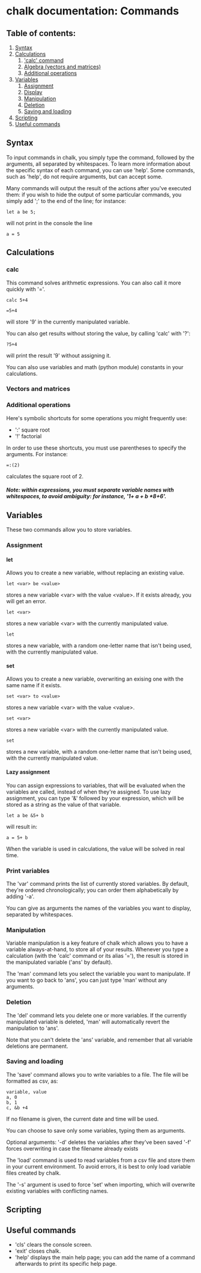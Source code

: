 # chalk documentation: Commands

## Table of contents:

1. [Syntax](#syntax)
2. [Calculations](#calculations)
	1. ['calc' command](#calc)
	2. [Algebra (vectors and matrices)](#vectors-and-matrices)
	3. [Additional operations](#additional-operations)
3. [Variables](#variables)
	1. [Assignment](#assignment)
	2. [Display](#print-variables)
	3. [Manipulation](#manipulation)
	4. [Deletion](#deletion)
	5. [Saving and loading](#saving-and-loading)
4. [Scripting](#scripting)
5. [Useful commands](#useful-commands)

## Syntax

To input commands in chalk, you simply type the command, followed by the arguments, all separated by whitespaces.
To learn more information about the specific syntax of each command, you can use 'help'.
Some commands, such as 'help', do not require arguments, but can accept some.

Many commands will output the result of the actions after you've executed them: if you wish to hide the output of some particular commands, you simply add ';' to the end of the line; for instance:

	let a be 5;
will not print in the console the line

	a = 5

## Calculations

### calc

This command solves arithmetic expressions.
You can also call it more quickly with '='.
	
	calc 5+4

	=5+4
will store '9' in the currently manipulated variable.

You can also get results without storing the value, by calling 'calc' with '?':

	?5+4
will print the result '9' without assigning it.

You can also use variables and math (python module) constants in your calculations.

### Vectors and matrices

### Additional operations

Here's symbolic shortcuts for some operations you might frequently use:
- ':' square root
- '!' factorial

In order to use these shortcuts, you must use parentheses to specify the arguments. For instance:

	=:(2)
calculates the square root of 2.

##### Note: within expressions, you must separate variable names with whitespaces, to avoid ambiguity: for instance, '1+ a + b \*8+6'.

## Variables

These two commands allow you to store variables.

### Assignment

#### let

Allows you to create a new variable, without replacing an existing value.

	let <var> be <value>
stores a new variable \<var> with the value \<value>. If it exists already, you will get an error.

	let <var>
stores a new variable \<var> with the currently manipulated value.

	let
stores a new variable, with a random one-letter name that isn't being used, with the currently manipulated value.


#### set

Allows you to create a new variable, overwriting an exising one with the same name if it exists.

	set <var> to <value>
stores a new variable \<var> with the value \<value>.

	set <var>
stores a new variable \<var> with the currently manipulated value.

	set
stores a new variable, with a random one-letter name that isn't being used, with the currently manipulated value.

#### Lazy assignment

You can assign expressions to variables, that will be evaluated when the variables are called, instead of when they're assigned.
To use lazy assignment, you can type '&' followed by your expression, which will be stored as a string as the value of that variable.

	let a be &5+ b
will result in:

	a = 5+ b

When the variable is used in calculations, the value will be solved in real time.

### Print variables

The 'var' command prints the list of currently stored variables.
By default, they're ordered chronologically; you can order them alphabetically by adding '-a'.

You can give as arguments the names of the variables you want to display, separated by whitespaces.

### Manipulation

Variable manipulation is a key feature of chalk which allows you to have a variable always-at-hand, to store all of your results.
Whenever you type a calculation (with the 'calc' command or its alias '='), the result is stored in the manipulated variable ('ans' by default).

The 'man' command lets you select the variable you want to manipulate. If you want to go back to 'ans', you can just type 'man' without any arguments.

### Deletion

The 'del' command lets you delete one or more variables.
If the currently manipulated variable is deleted, 'man' will automatically revert the manipulation to 'ans'.

Note that you can't delete the 'ans' variable, and remember that all variable deletions are permanent.

### Saving and loading

The 'save' command allows you to write variables to a file.
The file will be formatted as csv, as:

	variable, value
	a, 0
	b, 1
	c, &b +4

If no filename is given, the current date and time will be used.

You can choose to save only some variables, typing them as arguments.

Optional arguments:
'-d' deletes the variables after they've been saved
'-f' forces overwriting in case the filename already exists



The 'load' command is used to read variables from a csv file and store them in your current environment.
To avoid errors, it is best to only load variable files created by chalk.

The '-s' argument is used to force 'set' when importing, which will overwrite existing variables with conflicting names.

## Scripting

## Useful commands

- 'cls' clears the console screen.
- 'exit' closes chalk.
- 'help' displays the main help page; you can add the name of a command afterwards to print its specific help page.